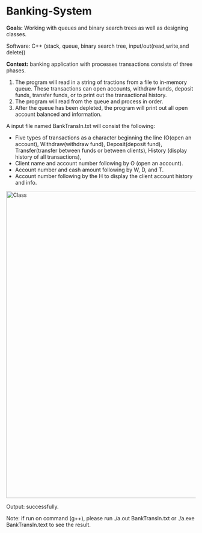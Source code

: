 # Banking-System

**Goals:** Working with queues and binary search trees as well as designing classes.

Software: C++ (stack, queue, binary search tree, input/out(read,write,and delete))

**Context:** banking application with processes  transactions consists of three phases.
1. The program will read in a string of tractions from a file to in-memory queue.
   These transactions can open accounts, withdraw funds, deposit funds, transfer funds, or to print out the transactional history.
2. The program will read from the queue and process in order.
3. After the queue has been depleted, the program will print out all open account balanced and information. 

A input file named BankTransIn.txt will consist the following:
  - Five types of transactions as a character beginning the line (O(open an account), Withdraw(withdraw fund), Deposit(deposit fund), Transfer(transfer between funds or between clients), History (display history of all transactions), 
  - Client name and account number following by O (open an account).
  - Account number and cash amount following by W, D, and T.
  - Account number following by the H to display the client account history and info.

<img width="814" alt="Class" src="https://user-images.githubusercontent.com/90677197/193437207-e4b3d602-8a3a-471d-bd43-5d76f3c3eaac.png">

Output: successfully. 

Note: if run on command (g++), please run ./a.out BankTransIn.txt or ./a.exe BankTransIn.text to see the result.
